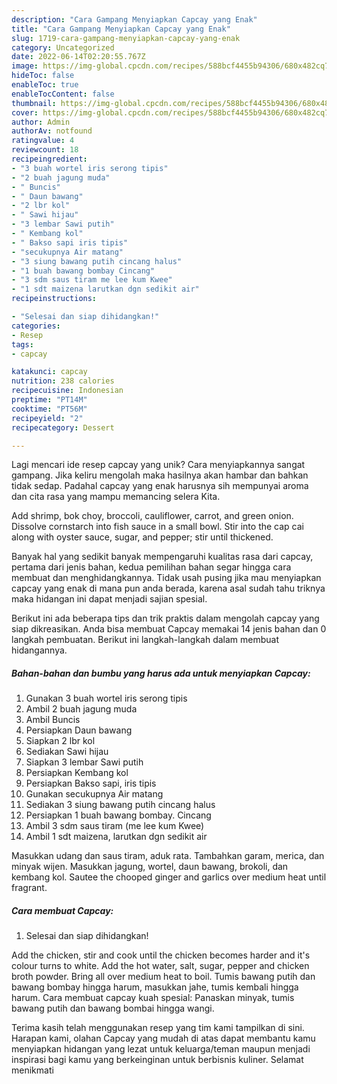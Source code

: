 ```yaml
---
description: "Cara Gampang Menyiapkan Capcay yang Enak"
title: "Cara Gampang Menyiapkan Capcay yang Enak"
slug: 1719-cara-gampang-menyiapkan-capcay-yang-enak
category: Uncategorized
date: 2022-06-14T02:20:55.767Z
image: https://img-global.cpcdn.com/recipes/588bcf4455b94306/680x482cq70/capcay-foto-resep-utama.jpg
hideToc: false
enableToc: true
enableTocContent: false
thumbnail: https://img-global.cpcdn.com/recipes/588bcf4455b94306/680x482cq70/capcay-foto-resep-utama.jpg
cover: https://img-global.cpcdn.com/recipes/588bcf4455b94306/680x482cq70/capcay-foto-resep-utama.jpg
author: Admin
authorAv: notfound
ratingvalue: 4
reviewcount: 18
recipeingredient:
- "3 buah wortel iris serong tipis"
- "2 buah jagung muda"
- " Buncis"
- " Daun bawang"
- "2 lbr kol"
- " Sawi hijau"
- "3 lembar Sawi putih"
- " Kembang kol"
- " Bakso sapi iris tipis"
- "secukupnya Air matang"
- "3 siung bawang putih cincang halus"
- "1 buah bawang bombay Cincang"
- "3 sdm saus tiram me lee kum Kwee"
- "1 sdt maizena larutkan dgn sedikit air"
recipeinstructions:

- "Selesai dan siap dihidangkan!"
categories:
- Resep
tags:
- capcay

katakunci: capcay 
nutrition: 238 calories
recipecuisine: Indonesian
preptime: "PT14M"
cooktime: "PT56M"
recipeyield: "2"
recipecategory: Dessert

---
```





Lagi mencari ide resep capcay yang unik? Cara menyiapkannya sangat gampang. Jika keliru mengolah maka hasilnya akan hambar dan bahkan tidak sedap. Padahal capcay yang enak harusnya sih mempunyai aroma dan cita rasa yang mampu memancing selera Kita.





Add shrimp, bok choy, broccoli, cauliflower, carrot, and green onion. Dissolve cornstarch into fish sauce in a small bowl. Stir into the cap cai along with oyster sauce, sugar, and pepper; stir until thickened.

Banyak hal yang sedikit banyak mempengaruhi kualitas rasa dari capcay, pertama dari jenis bahan, kedua pemilihan bahan segar hingga cara membuat dan menghidangkannya. Tidak usah pusing jika mau menyiapkan capcay yang enak di mana pun anda berada, karena asal sudah tahu triknya maka hidangan ini dapat menjadi sajian spesial.






Berikut ini ada beberapa tips dan trik praktis dalam mengolah capcay yang siap dikreasikan. Anda bisa membuat Capcay memakai 14 jenis bahan dan 0 langkah pembuatan. Berikut ini langkah-langkah dalam membuat hidangannya.

<!--inarticleads1-->

##### Bahan-bahan dan bumbu yang harus ada untuk menyiapkan Capcay:

1. Gunakan 3 buah wortel iris serong tipis
1. Ambil 2 buah jagung muda
1. Ambil  Buncis
1. Persiapkan  Daun bawang
1. Siapkan 2 lbr kol
1. Sediakan  Sawi hijau
1. Siapkan 3 lembar Sawi putih
1. Persiapkan  Kembang kol
1. Persiapkan  Bakso sapi, iris tipis
1. Gunakan secukupnya Air matang
1. Sediakan 3 siung bawang putih cincang halus
1. Persiapkan 1 buah bawang bombay. Cincang
1. Ambil 3 sdm saus tiram (me lee kum Kwee)
1. Ambil 1 sdt maizena, larutkan dgn sedikit air


Masukkan udang dan saus tiram, aduk rata. Tambahkan garam, merica, dan minyak wijen. Masukkan jagung, wortel, daun bawang, brokoli, dan kembang kol. Sautee the chooped ginger and garlics over medium heat until fragrant. 

<!--inarticleads2-->

##### Cara membuat Capcay:


1. Selesai dan siap dihidangkan!

Add the chicken, stir and cook until the chicken becomes harder and it&#39;s colour turns to white. Add the hot water, salt, sugar, pepper and chicken broth powder. Bring all over medium heat to boil. Tumis bawang putih dan bawang bombay hingga harum, masukkan jahe, tumis kembali hingga harum. Cara membuat capcay kuah spesial: Panaskan minyak, tumis bawang putih dan bawang bombai hingga wangi. 

Terima kasih telah menggunakan resep yang tim kami tampilkan di sini. Harapan kami, olahan Capcay yang mudah di atas dapat membantu kamu menyiapkan hidangan yang lezat untuk keluarga/teman maupun menjadi inspirasi bagi kamu yang berkeinginan untuk berbisnis kuliner. Selamat menikmati
